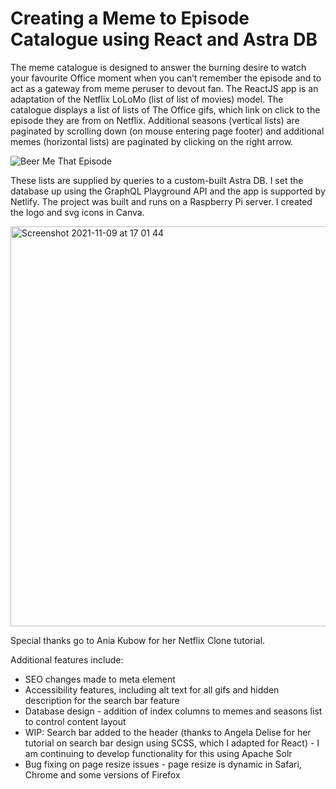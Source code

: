 # Creating a Meme to Episode Catalogue using React and Astra DB

The meme catalogue is designed to answer the burning desire to watch your favourite Office moment when you can’t remember the episode and to act as a gateway from meme peruser to devout fan. The ReactJS app is an adaptation of the Netflix LoLoMo (list of list of movies) model. The catalogue displays a list of lists of The Office gifs, which link on click to the episode they are from on Netflix. Additional seasons (vertical lists) are paginated by scrolling down (on mouse entering page footer) and additional memes (horizontal lists) are paginated by clicking on the right arrow.  


![Beer Me That Episode](https://user-images.githubusercontent.com/90731882/140968167-71f51207-a206-49e8-8cd0-96db2bd1cb2d.gif)


These lists are supplied by queries to a custom-built Astra DB. I set the database up using the GraphQL Playground API and the app is supported by Netlify. The project was built and runs on a Raspberry Pi server. I created the logo and svg icons in Canva. 


<img width="640" alt="Screenshot 2021-11-09 at 17 01 44" src="https://user-images.githubusercontent.com/90731882/140970638-ce7fe274-4e22-4d06-8800-cb23028cb0d9.png">


Special thanks go to Ania Kubow for her Netflix Clone tutorial. 

Additional features include: 

* SEO changes made to meta element
* Accessibility features, including alt text for all gifs and hidden description for the search bar feature 
* Database design - addition of index columns to memes and seasons list to control content layout
* WIP: Search bar added to the header (thanks to Angela Delise for her tutorial on search bar design using SCSS, which I adapted for React) - I am continuing to develop functionality for this using Apache Solr 
* Bug fixing on page resize issues - page resize is dynamic in Safari, Chrome and some versions of Firefox
